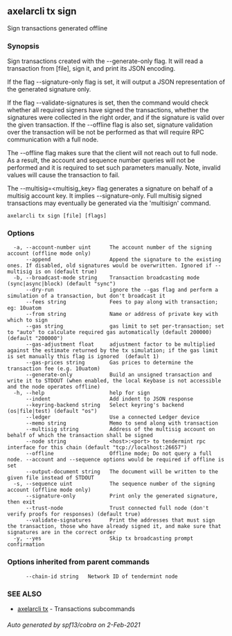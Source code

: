 ## axelarcli tx sign

Sign transactions generated offline

### Synopsis

Sign transactions created with the --generate-only flag. It will read a transaction from [file], sign it, and print its
JSON encoding.

If the flag --signature-only flag is set, it will output a JSON representation of the generated signature only.

If the flag --validate-signatures is set, then the command would check whether all required signers have signed the
transactions, whether the signatures were collected in the right order, and if the signature is valid over the given
transaction. If the --offline flag is also set, signature validation over the transaction will be not be performed as
that will require RPC communication with a full node.

The --offline flag makes sure that the client will not reach out to full node. As a result, the account and sequence
number queries will not be performed and it is required to set such parameters manually. Note, invalid values will cause
the transaction to fail.

The --multisig=<multisig_key> flag generates a signature on behalf of a multisig account key. It implies
--signature-only. Full multisig signed transactions may eventually be generated via the 'multisign' command.

```
axelarcli tx sign [file] [flags]
```

### Options

```
  -a, --account-number uint      The account number of the signing account (offline mode only)
      --append                   Append the signature to the existing ones. If disabled, old signatures would be overwritten. Ignored if --multisig is on (default true)
  -b, --broadcast-mode string    Transaction broadcasting mode (sync|async|block) (default "sync")
      --dry-run                  ignore the --gas flag and perform a simulation of a transaction, but don't broadcast it
      --fees string              Fees to pay along with transaction; eg: 10uatom
      --from string              Name or address of private key with which to sign
      --gas string               gas limit to set per-transaction; set to "auto" to calculate required gas automatically (default 200000) (default "200000")
      --gas-adjustment float     adjustment factor to be multiplied against the estimate returned by the tx simulation; if the gas limit is set manually this flag is ignored  (default 1)
      --gas-prices string        Gas prices to determine the transaction fee (e.g. 10uatom)
      --generate-only            Build an unsigned transaction and write it to STDOUT (when enabled, the local Keybase is not accessible and the node operates offline)
  -h, --help                     help for sign
      --indent                   Add indent to JSON response
      --keyring-backend string   Select keyring's backend (os|file|test) (default "os")
      --ledger                   Use a connected Ledger device
      --memo string              Memo to send along with transaction
      --multisig string          Address of the multisig account on behalf of which the transaction shall be signed
      --node string              <host>:<port> to tendermint rpc interface for this chain (default "tcp://localhost:26657")
      --offline                  Offline mode; Do not query a full node. --account and --sequence options would be required if offline is set
      --output-document string   The document will be written to the given file instead of STDOUT
  -s, --sequence uint            The sequence number of the signing account (offline mode only)
      --signature-only           Print only the generated signature, then exit
      --trust-node               Trust connected full node (don't verify proofs for responses) (default true)
      --validate-signatures      Print the addresses that must sign the transaction, those who have already signed it, and make sure that signatures are in the correct order
  -y, --yes                      Skip tx broadcasting prompt confirmation
```

### Options inherited from parent commands

```
      --chain-id string   Network ID of tendermint node
```

### SEE ALSO

* [axelarcli tx](axelarcli_tx.md)     - Transactions subcommands

###### Auto generated by spf13/cobra on 2-Feb-2021
